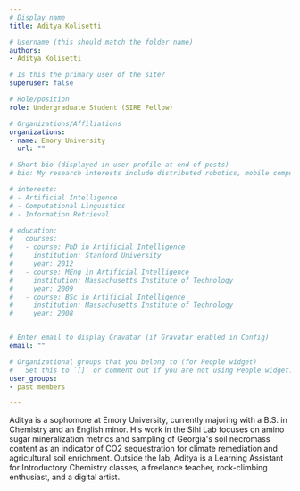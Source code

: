 ```yaml
---
# Display name
title: Aditya Kolisetti

# Username (this should match the folder name)
authors:
- Aditya Kolisetti

# Is this the primary user of the site?
superuser: false

# Role/position
role: Undergraduate Student (SIRE Fellow)

# Organizations/Affiliations
organizations:
- name: Emory University
  url: ""

# Short bio (displayed in user profile at end of posts)
# bio: My research interests include distributed robotics, mobile computing and programmable matter.

# interests:
# - Artificial Intelligence
# - Computational Linguistics
# - Information Retrieval

# education:
#   courses:
#   - course: PhD in Artificial Intelligence
#     institution: Stanford University
#     year: 2012
#   - course: MEng in Artificial Intelligence
#     institution: Massachusetts Institute of Technology
#     year: 2009
#   - course: BSc in Artificial Intelligence
#     institution: Massachusetts Institute of Technology
#     year: 2008


# Enter email to display Gravatar (if Gravatar enabled in Config)
email: ""

# Organizational groups that you belong to (for People widget)
#   Set this to `[]` or comment out if you are not using People widget.
user_groups:
- past members

---
```


Aditya is a sophomore at Emory University, currently majoring with a B.S. in Chemistry and an English minor. His work in the Sihi Lab focuses on amino sugar mineralization metrics and sampling of Georgia's soil necromass content as an indicator of CO2 sequestration for climate remediation and agricultural soil enrichment. Outside the lab, Aditya is a Learning Assistant for Introductory Chemistry classes, a freelance teacher, rock-climbing enthusiast, and a digital artist.

